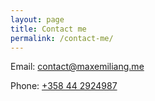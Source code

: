 ```yaml
---
layout: page
title: Contact me
permalink: /contact-me/
---
```

Email: <a href="mailto:contact@maxemiliang.me">contact@maxemiliang.me</a>
<p>Phone: <a href="tel:+358442924987">+358 44 2924987</a></p>
